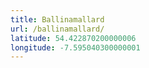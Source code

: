 ```yaml
---
title: Ballinamallard
url: /ballinamallard/
latitude: 54.422870200000006
longitude: -7.595040300000001
---
```

